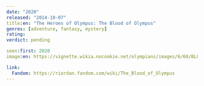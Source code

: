 ```yaml
---
date: "2020"
released: "2014-10-07"
title:en: "The Heroes of Olympus: The Blood of Olympus"
genres: [adventure, fantasy, mystery]
rating:
verdict: pending

seen:first: 2020
image:en: https://vignette.wikia.nocookie.net/olympians/images/6/60/BLOOD_OF_O_final_cvr.jpg/revision/latest?cb=20140515014555

link:
  Fandom: https://riordan.fandom.com/wiki/The_Blood_of_Olympus
---
```

